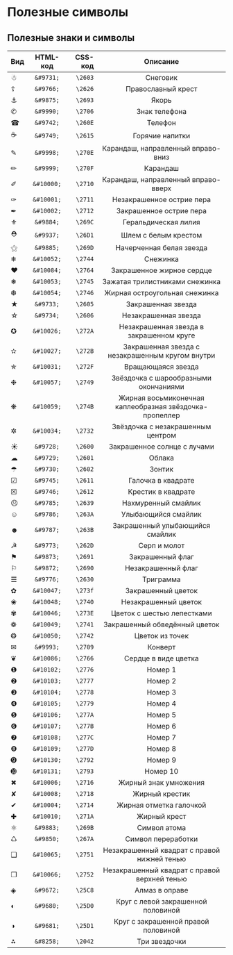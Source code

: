 # Полезные символы

## Полезные знаки и символы

| Вид | HTML-код | CSS-код | Описание |
| :--- | :---: | ---: | :---: |
| ☃ | `&#9731;` | `\2603` | Снеговик |
| ☦ | `&#9766;` | `\2626` | Православный крест |
| ⚓ | `&#9875;` | `\2693` | Якорь |
| ✆ | `&#9990;` | `\2706` | Знак телефона |
| ☎ | `&#9742;` | `\260E` | Телефон |
| ☕ | `&#9749;` | `\2615` | Горячие напитки |
| ✎ | `&#9998;` | `\270E` | Карандаш, направленный вправо-вниз |
| ✏ | `&#9999;` | `\270F` | Карандаш |
| ✐ | `&#10000;` | `\2710` | Карандаш, направленный вправо-вверх |
| ✑ | `&#10001;` | `\2711` | Незакрашенное острие пера |
| ✒ | `&#10002;` | `\2712` | Закрашенное острие пера |
| ⚜ | `&#9884;` | `\269C` | Геральдическая лилия |
| ⛑ | `&#9937;` | `\26D1` | Шлем с белым крестом |
| ⚝ | `&#9885;` | `\269D` | Начерченная белая звезда |
| ❄ | `&#10052;` | `\2744` | Снежинка |
| ❤ | `&#10084;` | `\2764` | Закрашенное жирное сердце |
| ❅ | `&#10053;` | `\2745` | Зажатая трилистниками снежинка |
| ❆ | `&#10054;` | `\2746` | Жирная остроугольная снежинка |
| ★ | `&#9733;` | `\2605` | Закрашенная звезда |
| ☆ | `&#9734;` | `\2606` | Незакрашенная звезда |
| ✪ | `&#10026;` | `\272A` | Незакрашенная звезда в закрашенном круге |
| ✫ | `&#10027;` | `\272B` | Закрашенная звезда с незакрашенным кругом внутри |
| ✯ | `&#10031;` | `\272F` | Вращающаяся звезда |
| ❉ | `&#10057;` | `\2749` | Звёздочка с шарообразными окончаниями |
| ❋ | `&#10059;` | `\274B` | Жирная восьмиконечная каплеобразная звёздочка-пропеллер |
| ✲ | `&#10034;` | `\2732` | Звёздочка с незакрашенным центром |
| ☀ | `&#9728;` | `\2600` | Закрашенное солнце с лучами |
| ☁ | `&#9729;` | `\2601` | Облака |
| ☂ | `&#9730;` | `\2602` | Зонтик |
| ☑ | `&#9745;` | `\2611` | Галочка в квадрате |
| ☒ | `&#9746;` | `\2612` | Крестик в квадрате |
| ☹ | `&#9785;` | `\2639` | Нахмуренный смайлик |
| ☺ | `&#9786;` | `\263A` | Улыбающийся смайлик |
| ☻ | `&#9787;` | `\263B` | Закрашенный улыбающийся смайлик |
| ☭ | `&#9773;` | `\262D` | Серп и молот |
| ⚑ | `&#9873;` | `\2691` | Закрашенный флаг |
| ⚐ | `&#9872;` | `\2690` | Незакрашенный флаг |
| ☰ | `&#9776;` | `\2630` | Триграмма |
| ✿ | `&#10047;` | `\273f` | Закрашенный цветок |
| ❀ | `&#10048;` | `\2740` | Незакрашенный цветок |
| ✾ | `&#10046;` | `\273E` | Цветок с шестью лепестками |
| ❁ | `&#10049;` | `\2741` | Закрашенный обведённый цветок |
| ❂ | `&#10050;` | `\2742` | Цветок из точек |
| ✉ | `&#9993;` | `\2709` | Конверт |
| ❦ | `&#10086;` | `\2766` | Сердце в виде цветка |
| ❶ | `&#10102;` | `\2776` | Номер 1 |
| ❷ | `&#10103;` | `\2777` | Номер 2 |
| ❸ | `&#10104;` | `\2778` | Номер 3 |
| ❹ | `&#10105;` | `\2779` | Номер 4 |
| ❺ | `&#10106;` | `\277A` | Номер 5 |
| ❻ | `&#10107;` | `\277B` | Номер 6 |
| ❼ | `&#10108;` | `\277C` | Номер 7 |
| ❽ | `&#10109;` | `\277D` | Номер 8 |
| ➒ | `&#10130;` | `\2792` | Номер 9 |
| ➓ | `&#10131;` | `\2793` | Номер 10 |
| ✖ | `&#10006;` | `\2716` | Жирный знак умножения |
| ✘ | `&#10008;` | `\2718` | Жирный крестик |
| ✔ | `&#10004;` | `\2714` | Жирная отметка галочкой |
| ✚ | `&#10010;` | `\271A` | Жирный крест |
| ⚛ | `&#9883;` | `\269B` | Символ атома |
| ♺ | `&#9850;` | `\267A` | Символ переработки |
| ❑ | `&#10065;` | `\2751` | Незакрашенный квадрат с правой нижней тенью |
| ❒ | `&#10066;` | `\2752` | Незакрашенный квадрат с правой верхней тенью |
| ◈ | `&#9672;` | `\25C8` | Алмаз в оправе |
| ◐ | `&#9680;` | `\25D0` | Круг с левой закрашенной половиной |
| ◑ | `&#9681;` | `\25D1` | Круг с закрашенной правой половиной |
| ⁂ | `&#8258;` | `\2042` | Три звездочки |

